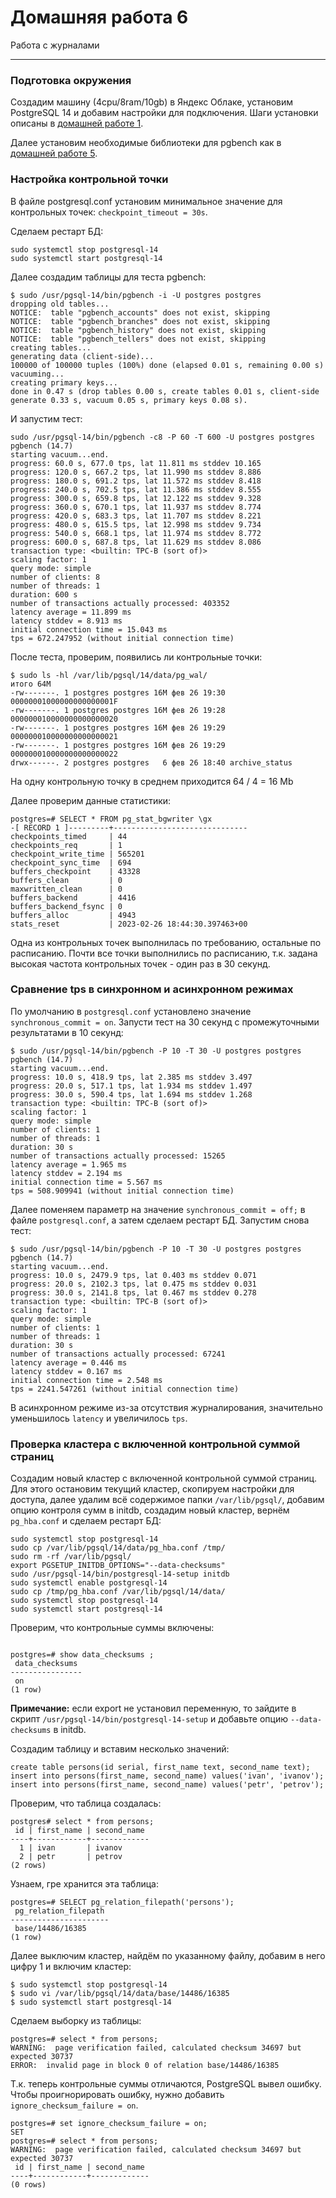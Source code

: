 # Домашняя работа 6

Работа с журналами

____

### Подготовка окружения

Создадим машину (4cpu/8ram/10gb) в Яндекс Облаке, установим PostgreSQL 14 и добавим настройки для подключения. 
Шаги установки описаны в [домашней работе 1](/homework/hw1.md).

Далее установим необходимые библиотеки для pgbench как в [домашней работе 5](/homework/hw5.md).


### Настройка контрольной точки

В файле postgresql.conf установим минимальное значение для контрольных точек: `checkpoint_timeout = 30s`.

Сделаем рестарт БД:
```shell
sudo systemctl stop postgresql-14
sudo systemctl start postgresql-14
```

Далее создадим таблицы для теста pgbench:
```shell
$ sudo /usr/pgsql-14/bin/pgbench -i -U postgres postgres
dropping old tables...
NOTICE:  table "pgbench_accounts" does not exist, skipping
NOTICE:  table "pgbench_branches" does not exist, skipping
NOTICE:  table "pgbench_history" does not exist, skipping
NOTICE:  table "pgbench_tellers" does not exist, skipping
creating tables...
generating data (client-side)...
100000 of 100000 tuples (100%) done (elapsed 0.01 s, remaining 0.00 s)
vacuuming...
creating primary keys...
done in 0.47 s (drop tables 0.00 s, create tables 0.01 s, client-side generate 0.33 s, vacuum 0.05 s, primary keys 0.08 s).
```

И запустим тест:
```shell
sudo /usr/pgsql-14/bin/pgbench -c8 -P 60 -T 600 -U postgres postgres 
pgbench (14.7)
starting vacuum...end.
progress: 60.0 s, 677.0 tps, lat 11.811 ms stddev 10.165
progress: 120.0 s, 667.2 tps, lat 11.990 ms stddev 8.886
progress: 180.0 s, 691.2 tps, lat 11.572 ms stddev 8.418
progress: 240.0 s, 702.5 tps, lat 11.386 ms stddev 8.555
progress: 300.0 s, 659.8 tps, lat 12.122 ms stddev 9.328
progress: 360.0 s, 670.1 tps, lat 11.937 ms stddev 8.774
progress: 420.0 s, 683.3 tps, lat 11.707 ms stddev 8.221
progress: 480.0 s, 615.5 tps, lat 12.998 ms stddev 9.734
progress: 540.0 s, 668.1 tps, lat 11.974 ms stddev 8.772
progress: 600.0 s, 687.8 tps, lat 11.629 ms stddev 8.086
transaction type: <builtin: TPC-B (sort of)>
scaling factor: 1
query mode: simple
number of clients: 8
number of threads: 1
duration: 600 s
number of transactions actually processed: 403352
latency average = 11.899 ms
latency stddev = 8.913 ms
initial connection time = 15.043 ms
tps = 672.247952 (without initial connection time)
```


После теста, проверим, появились ли контрольные точки:
```shell
$ sudo ls -hl /var/lib/pgsql/14/data/pg_wal/
итого 64M
-rw-------. 1 postgres postgres 16M фев 26 19:30 00000001000000000000001F
-rw-------. 1 postgres postgres 16M фев 26 19:28 000000010000000000000020
-rw-------. 1 postgres postgres 16M фев 26 19:29 000000010000000000000021
-rw-------. 1 postgres postgres 16M фев 26 19:29 000000010000000000000022
drwx------. 2 postgres postgres   6 фев 26 18:40 archive_status
```
На одну контрольную точку в среднем приходится 64 / 4 = 16 Mb


Далее проверим данные статистики:
```postgresql
postgres=# SELECT * FROM pg_stat_bgwriter \gx
-[ RECORD 1 ]---------+------------------------------
checkpoints_timed     | 44
checkpoints_req       | 1
checkpoint_write_time | 565201
checkpoint_sync_time  | 694
buffers_checkpoint    | 43328
buffers_clean         | 0
maxwritten_clean      | 0
buffers_backend       | 4416
buffers_backend_fsync | 0
buffers_alloc         | 4943
stats_reset           | 2023-02-26 18:44:30.397463+00
```

Одна из контрольных точек выполнилась по требованию, остальные по расписанию. 
Почти все точки выполнились по расписанию, т.к. задана высокая частота контрольных точек - один раз в 30 секунд.


### Сравнение tps в синхронном и асинхронном режимах 

По умолчанию в `postgresql.conf` установлено значение `synchronous_commit = on`. 
Запусти тест на 30 секунд с промежуточными результатами в 10 секунд:
```shell
$ sudo /usr/pgsql-14/bin/pgbench -P 10 -T 30 -U postgres postgres 
pgbench (14.7)
starting vacuum...end.
progress: 10.0 s, 418.9 tps, lat 2.385 ms stddev 3.497
progress: 20.0 s, 517.1 tps, lat 1.934 ms stddev 1.497
progress: 30.0 s, 590.4 tps, lat 1.694 ms stddev 1.268
transaction type: <builtin: TPC-B (sort of)>
scaling factor: 1
query mode: simple
number of clients: 1
number of threads: 1
duration: 30 s
number of transactions actually processed: 15265
latency average = 1.965 ms
latency stddev = 2.194 ms
initial connection time = 5.567 ms
tps = 508.909941 (without initial connection time)
```

Далее поменяем параметр на значение `synchronous_commit = off;` в файле `postgresql.conf`, 
а затем сделаем рестарт БД.
Запустим снова тест:
```shell
$ sudo /usr/pgsql-14/bin/pgbench -P 10 -T 30 -U postgres postgres 
pgbench (14.7)
starting vacuum...end.
progress: 10.0 s, 2479.9 tps, lat 0.403 ms stddev 0.071
progress: 20.0 s, 2102.3 tps, lat 0.475 ms stddev 0.031
progress: 30.0 s, 2141.8 tps, lat 0.467 ms stddev 0.278
transaction type: <builtin: TPC-B (sort of)>
scaling factor: 1
query mode: simple
number of clients: 1
number of threads: 1
duration: 30 s
number of transactions actually processed: 67241
latency average = 0.446 ms
latency stddev = 0.167 ms
initial connection time = 2.548 ms
tps = 2241.547261 (without initial connection time)
```

В асинхронном режиме из-за отсутствия журналирования, значительно уменьшилось `latency` и увеличилось `tps`.


### Проверка кластера с включенной контрольной суммой страниц

Создадим новый кластер с включенной контрольной суммой страниц.
Для этого остановим текущий кластер, скопируем настройки для доступа, далее удалим всё содержимое 
папки `/var/lib/pgsql/`, добавим опцию контроля сумм в initdb, создадим новый кластер, 
вернём `pg_hba.conf` и сделаем рестарт БД:
```shell
sudo systemctl stop postgresql-14
sudo cp /var/lib/pgsql/14/data/pg_hba.conf /tmp/
sudo rm -rf /var/lib/pgsql/
export PGSETUP_INITDB_OPTIONS="--data-checksums"
sudo /usr/pgsql-14/bin/postgresql-14-setup initdb
sudo systemctl enable postgresql-14
sudo cp /tmp/pg_hba.conf /var/lib/pgsql/14/data/
sudo systemctl stop postgresql-14
sudo systemctl start postgresql-14
```

Проверим, что контрольные суммы включены:
```postgresql

postgres=# show data_checksums ;
 data_checksums 
----------------
 on
(1 row)
```

**Примечание:** если export не установил переменную, то зайдите в скрипт `/usr/pgsql-14/bin/postgresql-14-setup` 
и добавьте опцию `--data-checksums` в initdb. 

Создадим таблицу и вставим несколько значений:
```postgresql
create table persons(id serial, first_name text, second_name text); 
insert into persons(first_name, second_name) values('ivan', 'ivanov'); 
insert into persons(first_name, second_name) values('petr', 'petrov');
```

Проверим, что таблица создалась:
```postgresql
postgres# select * from persons;
 id | first_name | second_name 
----+------------+-------------
  1 | ivan       | ivanov
  2 | petr       | petrov
(2 rows)
```

Узнаем, гре хранится эта таблица:
```postgresql
postgres=# SELECT pg_relation_filepath('persons');
 pg_relation_filepath 
----------------------
 base/14486/16385
(1 row)
```

Далее выключим кластер, найдём по указанному файлу, добавим в него цифру 1 и включим кластер:
```shell
$ sudo systemctl stop postgresql-14
$ sudo vi /var/lib/pgsql/14/data/base/14486/16385
$ sudo systemctl start postgresql-14
```

Сделаем выборку из таблицы:
```postgresql
postgres=# select * from persons;
WARNING:  page verification failed, calculated checksum 34697 but expected 30737
ERROR:  invalid page in block 0 of relation base/14486/16385
```

Т.к. теперь контрольные суммы отличаются, PostgreSQL вывел ошибку. 
Чтобы проигнорировать ошибку, нужно добавить `ignore_checksum_failure = on`.

```postgresql
postgres=# set ignore_checksum_failure = on;
SET
postgres=# select * from persons;
WARNING:  page verification failed, calculated checksum 34697 but expected 30737
 id | first_name | second_name 
----+------------+-------------
(0 rows)
```
